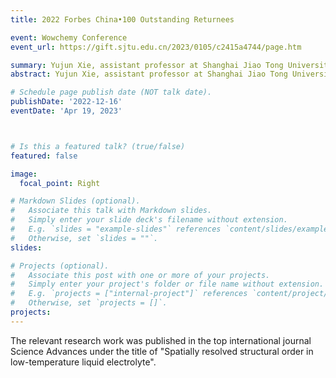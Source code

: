 ```yaml
---
title: 2022 Forbes China•100 Outstanding Returnees

event: Wowchemy Conference
event_url: https://gift.sjtu.edu.cn/2023/0105/c2415a4744/page.htm

summary: Yujun Xie, assistant professor at Shanghai Jiao Tong University, was named one of the "Forbes China•Top 100 Outstanding Returnees".
abstract: Yujun Xie, assistant professor at Shanghai Jiao Tong University, was named one of the "Forbes China•Top 100 Outstanding Returnees".

# Schedule page publish date (NOT talk date).
publishDate: '2022-12-16'
eventDate: 'Apr 19, 2023'



# Is this a featured talk? (true/false)
featured: false

image:
  focal_point: Right

# Markdown Slides (optional).
#   Associate this talk with Markdown slides.
#   Simply enter your slide deck's filename without extension.
#   E.g. `slides = "example-slides"` references `content/slides/example-slides.md`.
#   Otherwise, set `slides = ""`.
slides:

# Projects (optional).
#   Associate this post with one or more of your projects.
#   Simply enter your project's folder or file name without extension.
#   E.g. `projects = ["internal-project"]` references `content/project/deep-learning/index.md`.
#   Otherwise, set `projects = []`.
projects:
---
```


The relevant research work was published in the top international journal Science Advances under the title of "Spatially resolved structural order in low-temperature liquid electrolyte".
